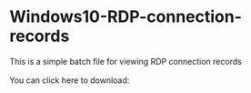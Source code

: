 # Windows10-RDP-connection-records
This is a simple batch file for viewing RDP connection records

You can click here to download:　
